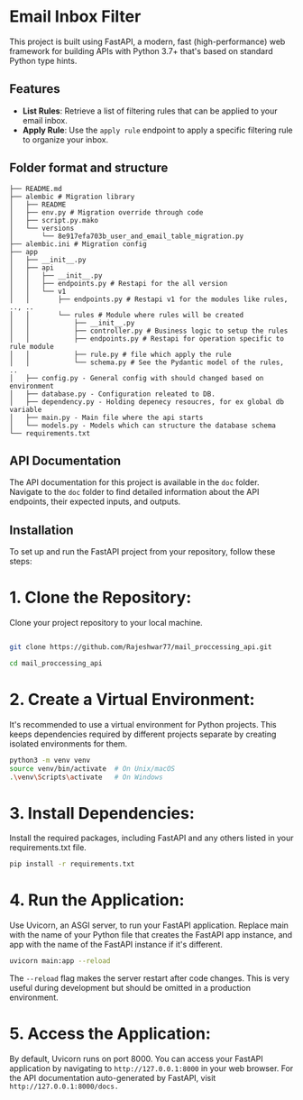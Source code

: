 # Email Inbox Filter

This project is built using FastAPI, a modern, fast (high-performance) web framework for building APIs with Python 3.7+ that's based on standard Python type hints.

## Features

- **List Rules**: Retrieve a list of filtering rules that can be applied to your email inbox.
- **Apply Rule**: Use the `apply rule` endpoint to apply a specific filtering rule to organize your inbox.

## Folder format and structure

```
├── README.md
├── alembic # Migration library
│   ├── README
│   ├── env.py # Migration override through code
│   ├── script.py.mako
│   └── versions
│       └── 8e917efa703b_user_and_email_table_migration.py
├── alembic.ini # Migration config
├── app
│   ├── __init__.py
│   ├── api
│   │   ├── __init__.py
│   │   ├── endpoints.py # Restapi for the all version
│   │   └── v1
│   │       ├── endpoints.py # Restapi v1 for the modules like rules, .., ..
│   │       └── rules # Module where rules will be created
│   │           ├── __init__.py
│   │           ├── controller.py # Business logic to setup the rules
│   │           ├── endpoints.py # Restapi for operation specific to rule module
│   │           ├── rule.py # file which apply the rule
│   │           └── schema.py # See the Pydantic model of the rules, ..
│   ├── config.py - General config with should changed based on environment
│   ├── database.py - Configuration releated to DB.
│   ├── dependency.py - Holding depenecy resoucres, for ex global db variable
│   ├── main.py - Main file where the api starts
│   └── models.py - Models which can structure the database schema
└── requirements.txt
```
## API Documentation

The API documentation for this project is available in the `doc` folder. Navigate to the `doc` folder to find detailed information about the API endpoints, their expected inputs, and outputs.


## Installation
To set up and run the FastAPI project from your repository, follow these steps:



# 1. Clone the Repository: 
Clone your project repository to your local machine.


```bash

git clone https://github.com/Rajeshwar77/mail_proccessing_api.git

cd mail_proccessing_api

```

# 2. Create a Virtual Environment: 
It's recommended to use a virtual environment for Python projects. This keeps dependencies required by different projects separate by creating isolated environments for them.

```bash
python3 -m venv venv
source venv/bin/activate  # On Unix/macOS
.\venv\Scripts\activate   # On Windows
```


# 3. Install Dependencies: 
Install the required packages, including FastAPI and any others listed in your requirements.txt file.

```bash
pip install -r requirements.txt
```

# 4. Run the Application: 
Use Uvicorn, an ASGI server, to run your FastAPI application. Replace main with the name of your Python file that creates the FastAPI app instance, and app with the name of the FastAPI instance if it's different.

```bash 
uvicorn main:app --reload
```

The ``--reload`` flag makes the server restart after code changes. This is very useful during development but should be omitted in a production environment.

# 5. Access the Application: 

By default, Uvicorn runs on port 8000. You can access your FastAPI application by navigating to ``http://127.0.0.1:8000`` in your web browser. For the API documentation auto-generated by FastAPI, visit ``http://127.0.0.1:8000/docs.``
